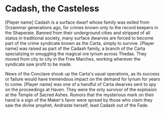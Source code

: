 <h1 class="title-sm">Cadash, the Casteless</h1>
<p><span class="bracket">[</span>Player name<span class="bracket">]</span> Cadash is a surface dwarf whose family was exiled from Orzammar generations ago, for crimes known only to the record keepers in the Shaperate. Banned from their underground cities and stripped of all status in traditional society, many surface dwarves are forced to become part of the crime syndicate known as the Carta, simply to survive. <span class="bracket">[</span>Player name<span class="bracket">]</span> was raised as part of the Cadash family, a branch of the Carta specializing in smuggling the magical ore lyrium across Thedas. They moved from city to city in the Free Marches, working wherever the syndicate saw profit to be made.</p>

<p>News of the Conclave shook up the Carta's usual operations, as its success or failure would have tremendous impact on the demand for lyrium for years to come. <span class="bracket">[</span>Player name<span class="bracket">]</span> was one of a handful of Carta dwarves sent to spy on the proceedings at Haven. They were the only survivor of the explosion at the Temple of Sacred Ashes. Rumors that the mysterious mark on their hand is a sign of the Maker's favor were spread by those who claim they saw the divine prophet, Andraste herself, lead Cadash out of the Fade.</p>

